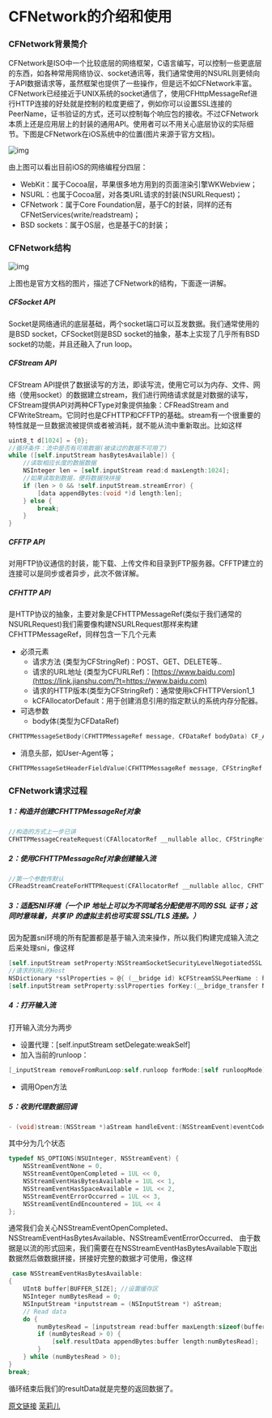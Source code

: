 # CFNetwork的介绍和使用



### CFNetwork背景简介

CFNetwork是ISO中一个比较底层的网络框架，C语言编写，可以控制一些更底层的东西，如各种常用网络协议、socket通讯等，我们通常使用的NSURL则更倾向于API数据请求等，虽然框架也提供了一些操作，但是远不如CFNetwork丰富。CFNetwork已经接近于UNIX系统的socket通信了，使用CFHttpMessageRef进行HTTP连接的好处就是控制的粒度更细了，例如你可以设置SSL连接的PeerName，证书验证的方式，还可以控制每个响应包的接收。不过CFNetwork本质上还是应用层上的封装的通用API。使用者可以不用关心底层协议的实际细节。下图是CFNetwork在iOS系统中的位置(图片来源于官方文档)。



![img](https://upload-images.jianshu.io/upload_images/1792635-b7c89a7a19213f9e.png?)



由上图可以看出目前iOS的网络编程分四层：

- WebKit：属于Cocoa层，苹果很多地方用到的页面渲染引擎WKWebview；
- NSURL：也属于Cocoa层，对各类URL请求的封装(NSURLRequest)；
- CFNetwork：属于Core Foundation层，基于C的封装，同样的还有CFNetServices(write/readstream)；
- BSD sockets：属于OS层，也是基于C的封装；

### CFNetwork结构

![img](https://upload-images.jianshu.io/upload_images/1792635-be1a93e3ae49d11d.png?)





上图也是官方文档的图片，描述了CFNetwork的结构，下面逐一讲解。

##### CFSocket API

Socket是网络通讯的底层基础，两个socket端口可以互发数据。我们通常使用的是BSD socket，CFSocket则是BSD socket的抽象，基本上实现了几乎所有BSD socket的功能，并且还融入了run loop。

##### CFStream API

CFStream API提供了数据读写的方法，即读写流，使用它可以为内存、文件、网络（使用socket）的数据建立stream，我们进行网络请求就是对数据的读写，CFStream提供API对两种CFType对象提供抽象：CFReadStream and CFWriteStream。它同时也是CFHTTP和CFFTP的基础。stream有一个很重要的特性就是一旦数据流被提供或者被消耗，就不能从流中重新取出。比如这样

```objectivec
uint8_t d[1024] = {0};
//循环条件：流中是否有可用数据(被读过的数据不可用了)
while ([self.inputStream hasBytesAvailable]) {
    //读取相应长度的数据数据
    NSInteger len = [self.inputStream read:d maxLength:1024];
    //如果读取到数据，便将数据快拼接
    if (len > 0 && !self.inputStream.streamError) {
        [data appendBytes:(void *)d length:len];
    } else {
        break;
    }
}
```

##### CFFTP API

对用FTP协议通信的封装，能下载、上传文件和目录到FTP服务器。CFFTP建立的连接可以是同步或者异步，此次不做详解。

##### CFHTTP API

是HTTP协议的抽象，主要对象是CFHTTPMessageRef(类似于我们通常的NSURLRequest)我们需要像构建NSURLRequest那样来构建CFHTTPMessageRef，同样包含一下几个元素

- 必须元素
  - 请求方法 (类型为CFStringRef)：POST、GET、DELETE等..
  - 请求的URL地址 (类型为CFURLRef)：[https://www.baidu.com](https://link.jianshu.com/?t=https://www.baidu.com)
  - 请求的HTTP版本(类型为CFStringRef)：通常使用kCFHTTPVersion1_1
  - kCFAllocatorDefault：用于创建消息引用的指定默认的系统内存分配器。
- 可选参数
  - body体(类型为CFDataRef)

```objectivec
CFHTTPMessageSetBody(CFHTTPMessageRef message, CFDataRef bodyData) CF_AVAILABLE(10_1, 2_0);
```

- 消息头部，如User-Agent等；

```objectivec
CFHTTPMessageSetHeaderFieldValue(CFHTTPMessageRef message, CFStringRef headerField, CFStringRef __nullable value) CF_AVAILABLE(10_1, 2_0);
```

### CFNetwork请求过程

##### 1：构造并创建CFHTTPMessageRef对象

```objectivec
//构造的方式上一步已讲
CFHTTPMessageCreateRequest(CFAllocatorRef __nullable alloc, CFStringRef requestMethod, CFURLRef url, CFStringRef httpVersion) CF_AVAILABLE(10_1, 2_0);
```

##### 2：使用CFHTTPMessageRef对象创建输入流

```objectivec
//第一个参数传默认
CFReadStreamCreateForHTTPRequest(CFAllocatorRef __nullable alloc, CFHTTPMessageRef request) CF_DEPRECATED(10_2, 10_11, 2_0, 9_0, "Use NSURLSession API for http requests");
```

##### 3：适配SNI环境（一个 IP 地址上可以为不同域名分配使用不同的 SSL 证书；这同时意味着，共享 IP 的虚拟主机也可实现 SSL/TLS 连接。）

因为配置sni环境的所有配置都是基于输入流来操作，所以我们构建完成输入流之后来处理sni，像这样

```objectivec
[self.inputStream setProperty:NSStreamSocketSecurityLevelNegotiatedSSL forKey:NSStreamSocketSecurityLevelKey];
//请求的URL的Host
NSDictionary *sslProperties = @{ (__bridge id) kCFStreamSSLPeerName : host };
[self.inputStream setProperty:sslProperties forKey:(__bridge_transfer NSString *) kCFStreamPropertySSLSettings];
```

##### 4：打开输入流

打开输入流分为两步

- 设置代理：[self.inputStream setDelegate:weakSelf]
- 加入当前的runloop：

```objectivec
[_inputStream removeFromRunLoop:self.runloop forMode:[self runloopMode]];
```

- 调用Open方法

##### 5：收到代理数据回调

```objectivec
- (void)stream:(NSStream *)aStream handleEvent:(NSStreamEvent)eventCode;
```

其中分为几个状态

```objectivec
typedef NS_OPTIONS(NSUInteger, NSStreamEvent) {
    NSStreamEventNone = 0,
    NSStreamEventOpenCompleted = 1UL << 0,
    NSStreamEventHasBytesAvailable = 1UL << 1,
    NSStreamEventHasSpaceAvailable = 1UL << 2,
    NSStreamEventErrorOccurred = 1UL << 3,
    NSStreamEventEndEncountered = 1UL << 4
};
```

通常我们会关心NSStreamEventOpenCompleted、NSStreamEventHasBytesAvailable、NSStreamEventErrorOccurred、
由于数据是以流的形式回来，我们需要在在NSStreamEventHasBytesAvailable下取出数据然后做数据拼接，拼接好完整的数据才可使用，像这样

```objectivec
 case NSStreamEventHasBytesAvailable:
{
    UInt8 buffer[BUFFER_SIZE]; //设置缓存区
    NSInteger numBytesRead = 0;
    NSInputStream *inputstream = (NSInputStream *) aStream;
    // Read data
    do {
        numBytesRead = [inputstream read:buffer maxLength:sizeof(buffer)];
        if (numBytesRead > 0) {
            [self.resultData appendBytes:buffer length:numBytesRead];
        }
    } while (numBytesRead > 0);
}
break;
```

循环结束后我们的resultData就是完整的返回数据了。



[原文链接](https://www.jianshu.com/p/30c104a3a2ca)    [茉莉儿](https://www.jianshu.com/u/fd21f41fb522)    

